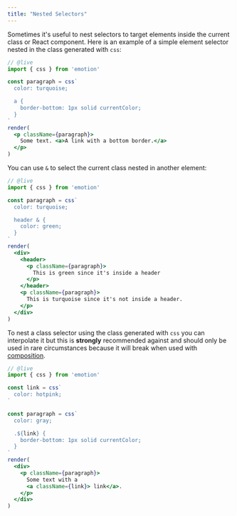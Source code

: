 ```yaml
---
title: "Nested Selectors"
---
```


Sometimes it's useful to nest selectors to target elements inside the current class or React component. Here is an example of a simple element selector nested in the class generated with `css`:

```jsx
// @live
import { css } from 'emotion'

const paragraph = css`
  color: turquoise;

  a {
    border-bottom: 1px solid currentColor;
  }
`
render(
  <p className={paragraph}>
    Some text. <a>A link with a bottom border.</a>
  </p>
)
```

You can use `&` to select the current class nested in another element:

```jsx
// @live
import { css } from 'emotion'

const paragraph = css`
  color: turquoise;

  header & {
    color: green;
  }
`
render(
  <div>
    <header>
      <p className={paragraph}>
        This is green since it's inside a header
      </p>
    </header>
    <p className={paragraph}>
      This is turquoise since it's not inside a header.
    </p>
  </div>
)
```

To nest a class selector using the class generated with `css` you can interpolate it but this is **strongly** recommended against and should only be used in rare circumstances because it will break when used with [composition](/docs/composition.md).

```jsx
// @live
import { css } from 'emotion'

const link = css`
  color: hotpink;
`

const paragraph = css`
  color: gray;

  .${link} {
    border-bottom: 1px solid currentColor;
  }
`
render(
  <div>
    <p className={paragraph}>
      Some text with a
      <a className={link}> link</a>.
    </p>
  </div>
)
```
